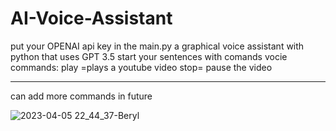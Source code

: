 # AI-Voice-Assistant

put your OPENAI api key in the main.py
a graphical voice assistant with python that uses GPT 3.5
start your sentences with comands
vocie commands:
play =plays a youtube video
stop= pause the video

--------------
can add more commands in future


![2023-04-05 22_44_37-Beryl](https://user-images.githubusercontent.com/96123439/230227361-04d52a24-7f3e-407e-a326-407d26028abf.png)
